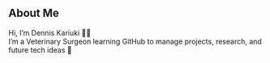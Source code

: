 ## About Me
Hi, I’m Dennis Kariuki 👨‍⚕️  
I’m a Veterinary Surgeon learning GitHub to manage projects, research, and future tech ideas 🚀
